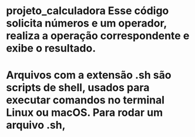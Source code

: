 # projeto_calculadora Esse código solicita números e um operador, realiza a operação correspondente e exibe o resultado.
# Arquivos com a extensão .sh são scripts de shell, usados para executar comandos no terminal Linux ou macOS. Para rodar um arquivo .sh,
